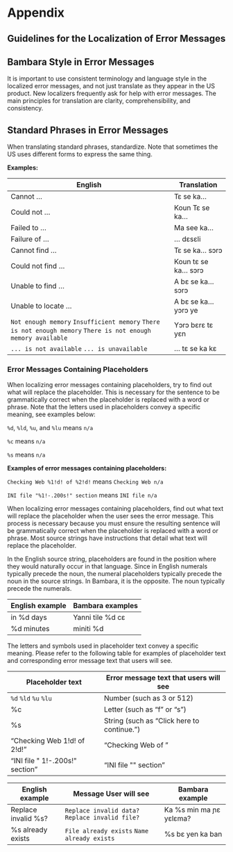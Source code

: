 # Appendix

## Guidelines for the Localization of Error Messages

## Bambara Style in Error Messages 

It is important to use consistent terminology and language style in the localized error messages, and not just translate as they appear in the US product. New localizers frequently ask for help with error messages. The main principles for translation are clarity, comprehensibility, and consistency.

## Standard Phrases in Error Messages 
When translating standard phrases, standardize. Note that sometimes the US uses different forms to express the same thing. 

**Examples:**

| English | Translation |
| ------- | ----------- | 
| Cannot … | Tɛ se ka… |
| Could not … | Koun Tɛ se ka…|
| Failed to … | Ma see ka… |
| Failure of … | … dɛsɛli |
| Cannot find … | Tɛ se ka… sɔrɔ |
| Could not find … | Koun tɛ se ka… sɔrɔ |
| Unable to find … | A bɛ se ka… sɔrɔ |
| Unable to locate … | A bɛ se ka… yɔrɔ ye |
| `Not enough memory` `Insufficient memory` `There is not enough memory` `There is not enough memory available` | Yɔrɔ bɛrɛ tɛ yɛn |
| `... is not available` `... is unavailable` | … tɛ se ka kɛ |

### Error Messages Containing Placeholders 

When localizing error messages containing placeholders, try to find out what will replace the placeholder. This is necessary for the sentence to be grammatically correct when the placeholder is replaced with a word or phrase. Note that the letters used in placeholders convey a specific meaning, see examples below:

`%d`, `%ld`, `%u`, and `%lu` means `n/a` 

`%c` means `n/a` 

`%s` means `n/a` 

**Examples of error messages containing placeholders:** 

`Checking Web %1!d! of %2!d!` means `Checking Web n/a` 

`INI file "%1!-.200s!" section` means `INI file n/a`

When localizing error messages containing placeholders, find out what text will replace the placeholder when the user sees the error message. This process is necessary because you must ensure the resulting sentence will be grammatically correct when the placeholder is replaced with a word or phrase. Most source strings have instructions that detail what text will replace the placeholder. 

In the English source string, placeholders are found in the position where they would naturally occur in that language. Since in English numerals typically precede the noun, the numeral placeholders typically precede the noun in the source strings. In Bambara, it is the opposite. The noun typically precede the numerals.

|English example | Bambara examples |
| -------------- | ---------------- | 
| in %d days | Yanni tile %d cɛ |
| %d minutes | miniti %d |

The letters and symbols used in placeholder text convey a specific meaning. Please refer to the following table for examples of placeholder text and corresponding error message text that users will see.

| Placeholder text | Error message text that users will see |
| ---------------- | -------------------------------------- | 
| `%d` `%ld` `%u` `%lu` | Number (such as 3 or 512) |
| %c | Letter (such as “f” or “s”) |
| %s | String (such as “Click here to continue.”) |
| “Checking Web 1!d! of 2!d!” | “Checking Web <number> of <number>” |
| “INI file " 1!-.200s!" section” | “INI file "<string>" section” |

| English example | Message User will see | Bambara example |
| --------------- | --------------------- | --------------- | 
| Replace invalid %s? | `Replace invalid data?` `Replace invalid file?` | Ka %s min ma ɲɛ yɛlɛma? |
| %s already exists | `File already exists` `Name already exists` | %s bɛ yen ka ban |
